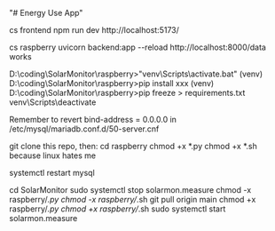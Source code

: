 "# Energy Use App" 

cs frontend
npm run dev
http://localhost:5173/

cs raspberry
uvicorn backend:app --reload
http://localhost:8000/data works

D:\coding\SolarMonitor\raspberry>"venv\Scripts\activate.bat"
(venv) D:\coding\SolarMonitor\raspberry>pip install xxx
(venv) D:\coding\SolarMonitor\raspberry>pip freeze > requirements.txt
venv\Scripts\deactivate


Remember to revert bind-address = 0.0.0.0 in /etc/mysql/mariadb.conf.d/50-server.cnf


git clone this repo, then:
cd raspberry
chmod +x *.py
chmod +x *.sh
because linux hates me

systemctl restart mysql

cd SolarMonitor
sudo systemctl stop solarmon.measure
chmod -x raspberry/*.py
chmod -x raspberry/*.sh
git pull origin main
chmod +x raspberry/*.py
chmod +x raspberry/*.sh
sudo systemctl start solarmon.measure


